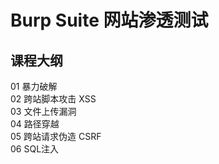 # Burp Suite 网站渗透测试

## 课程大纲

01 暴力破解  
02 跨站脚本攻击 XSS  
03 文件上传漏洞  
04 路径穿越  
05 跨站请求伪造 CSRF  
06 SQL注入  

